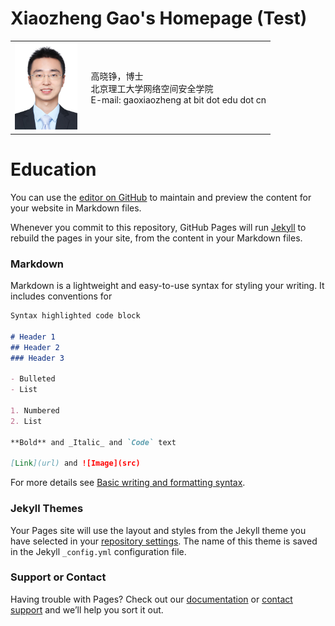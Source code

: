 # Xiaozheng Gao's Homepage (Test)



<table class="imgtable"><tr><td>
<img src="/gaoxiaozheng_photo.jpg" width="100px"/>&nbsp;&nbsp;</td>
<td align="left">
<p>高晓铮，博士 <br/>
 北京理工大学网络空间安全学院 <br/>
 E-mail: gaoxiaozheng at bit dot edu dot cn
</p>
</td>
</tr></table>

 
# Education

 You can use the [editor on GitHub](https://github.com/gaoxiaozheng/aaa/edit/gh-pages/index.md) to maintain and preview the content for your website in Markdown files.

Whenever you commit to this repository, GitHub Pages will run [Jekyll](https://jekyllrb.com/) to rebuild the pages in your site, from the content in your Markdown files.

### Markdown

Markdown is a lightweight and easy-to-use syntax for styling your writing. It includes conventions for

```markdown
Syntax highlighted code block

# Header 1
## Header 2
### Header 3

- Bulleted
- List

1. Numbered
2. List

**Bold** and _Italic_ and `Code` text

[Link](url) and ![Image](src)
```

For more details see [Basic writing and formatting syntax](https://docs.github.com/en/github/writing-on-github/getting-started-with-writing-and-formatting-on-github/basic-writing-and-formatting-syntax).

### Jekyll Themes

Your Pages site will use the layout and styles from the Jekyll theme you have selected in your [repository settings](https://github.com/gaoxiaozheng/aaa/settings/pages). The name of this theme is saved in the Jekyll `_config.yml` configuration file.

### Support or Contact

Having trouble with Pages? Check out our [documentation](https://docs.github.com/categories/github-pages-basics/) or [contact support](https://support.github.com/contact) and we’ll help you sort it out.
 
